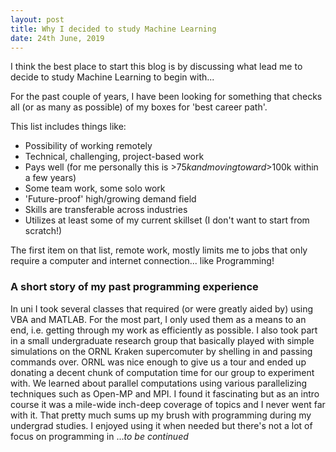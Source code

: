 ```yaml
---
layout: post
title: Why I decided to study Machine Learning
date: 24th June, 2019
---
```


I think the best place to start this blog is by discussing what lead me to decide to study Machine Learning to begin with...

For the past couple of years, I have been looking for something that checks all (or as many as possible) of my boxes for 'best career path'.

This list includes things like:
- Possibility of working remotely
- Technical, challenging, project-based work
- Pays well (for me personally this is >$75k and moving toward >$100k within a few years)
- Some team work, some solo work
- 'Future-proof' high/growing demand field
- Skills are transferable across industries
- Utilizes at least some of my current skillset (I don't want to start from scratch!)

The first item on that list, remote work, mostly limits me to jobs that only require a computer and internet connection... like Programming! 

### A short story of my past programming experience
In uni I took several classes that required (or were greatly aided by) using VBA and MATLAB. For the most part, I only used them as a means to an end, i.e. getting through my work as efficiently as possible. I also took part in a small undergraduate research group that basically played with simple simulations on the ORNL Kraken supercomuter by shelling in and passing commands over. ORNL was nice enough to give us a tour and ended up donating a decent chunk of computation time for our group to experiment with. We learned about parallel computations using various parallelizing techniques such as Open-MP and MPI. I found it fascinating but as an intro course it was a mile-wide inch-deep coverage of topics and I never went far with it. That pretty much sums up my brush with programming during my undergrad studies. I enjoyed using it when needed but there's not a lot of focus on programming in ..._to be continued_
